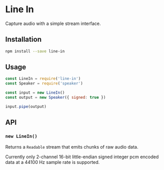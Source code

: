 # Line In

Capture audio with a simple stream interface.

## Installation

```sh
npm install --save line-in
```

## Usage

```js
const LineIn = require('line-in')
const Speaker = require('speaker')

const input = new LineIn()
const output = new Speaker({ signed: true })

input.pipe(output)
```

## API

### `new LineIn()`

Returns a `Readable` stream that emits chunks of raw audio data.

Currently only 2-channel 16-bit little-endian signed integer pcm encoded data at a 44100 Hz sample rate is supported.
